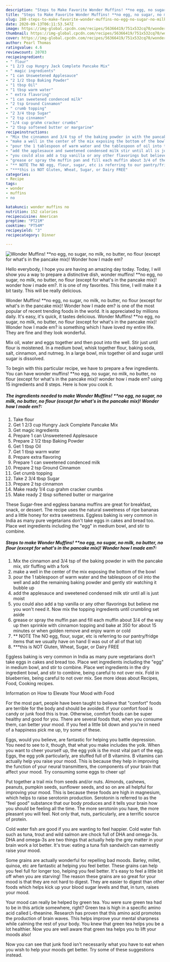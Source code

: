 ```yaml
---
description: "Steps to Make Favorite Wonder Muffins! **no egg, no sugar, no milk, no butter, no flour (except for what&amp;#39;s in the pancake mix)! Wonder how I made em?"
title: "Steps to Make Favorite Wonder Muffins! **no egg, no sugar, no milk, no butter, no flour (except for what&amp;#39;s in the pancake mix)! Wonder how I made em?"
slug: 280-steps-to-make-favorite-wonder-muffins-no-egg-no-sugar-no-milk-no-butter-no-flour-except-for-what-and-39-s-in-the-pancake-mix-wonder-how-i-made-em
date: 2020-09-13T06:11:53.547Z
image: https://img-global.cpcdn.com/recipes/56366419/751x532cq70/wonder-muffins-no-egg-no-sugar-no-milk-no-butter-no-flour-except-for-whats-in-the-pancake-m-recipe-main-photo.jpg
thumbnail: https://img-global.cpcdn.com/recipes/56366419/751x532cq70/wonder-muffins-no-egg-no-sugar-no-milk-no-butter-no-flour-except-for-whats-in-the-pancake-m-recipe-main-photo.jpg
cover: https://img-global.cpcdn.com/recipes/56366419/751x532cq70/wonder-muffins-no-egg-no-sugar-no-milk-no-butter-no-flour-except-for-whats-in-the-pancake-m-recipe-main-photo.jpg
author: Pearl Thomas
ratingvalue: 4.6
reviewcount: 20703
recipeingredient:
- " flour"
- "1 2/3 cup Hungry Jack Complete Pancake Mix"
- " magic ingredients"
- "1 can Unsweetened Applesauce"
- "2 1/2 tbsp Baking Powder"
- "1 tbsp Oil"
- "1 tbsp warm water"
- " extra flavoring"
- "1 can sweetened condenced milk"
- "2 tsp Ground Cinnamon"
- " crumb topping"
- "2 3/4 tbsp Sugar"
- "2 tsp cinnamon"
- "1/4 cup grahm cracker crumbs"
- "2 tbsp softened butter or margarine"
recipeinstructions:
- "Mix the cinnamon and 3/4 tsp of the baking powder in with the pancake mix, stir fluffing with a fork"
- "make a well in the center of the mix exposing the bottom of the bowl"
- "pour the 1 tablespoon of warm water and the tablespoon of oil into the well and add the remaining baking powder and gently stir watching it bubble up"
- "add the applesauce and sweetened condensed milk stir until all is just moist"
- "you could also add a tsp vanilla or any other flavorings but believe me you won&#39;t need it. Now mix the topping ingredients until crumbling set aside"
- "grease or spray the muffin pan and fill each muffin about 3/4 of the way up then sprinkle with cinnamon topping and bake at 350 for about 15 minutes or when golden remove and enjoy warm or cold"
- "** NOTE The NO egg, flour, sugar, etc is referring to our pantry/fridge items that we usually have on hand (I was out of all of that lol)"
- "***this is NOT Gluten, Wheat, Sugar, or Dairy FREE"
categories:
- Recipe
tags:
- wonder
- muffins
- no

katakunci: wonder muffins no 
nutrition: 152 calories
recipecuisine: American
preptime: "PT21M"
cooktime: "PT54M"
recipeyield: "3"
recipecategory: Dinner

---
```



![Wonder Muffins! **no egg, no sugar, no milk, no butter, no flour (except for what&#39;s in the pancake mix)! Wonder how I made em?](https://img-global.cpcdn.com/recipes/56366419/751x532cq70/wonder-muffins-no-egg-no-sugar-no-milk-no-butter-no-flour-except-for-whats-in-the-pancake-m-recipe-main-photo.jpg)

Hello everybody, I hope you are having an amazing day today. Today, I will show you a way to prepare a distinctive dish, wonder muffins! **no egg, no sugar, no milk, no butter, no flour (except for what&#39;s in the pancake mix)! wonder how i made em?. It is one of my favorites. This time, I will make it a bit tasty. This will be really delicious.

Wonder Muffins! **no egg, no sugar, no milk, no butter, no flour (except for what&#39;s in the pancake mix)! Wonder how I made em? is one of the most popular of recent trending foods in the world. It is appreciated by millions daily. It's easy, it's quick, it tastes delicious. Wonder Muffins! **no egg, no sugar, no milk, no butter, no flour (except for what&#39;s in the pancake mix)! Wonder how I made em? is something which I have loved my entire life. They are fine and they look wonderful.

Mix oil, water and eggs together and then pout into the well. Stir just until flour is moistened. In a medium bowl, whisk together flour, baking soda, salt, cinnamon, and nutmeg. In a large bowl, mix together oil and sugar until sugar is dissolved.


To begin with this particular recipe, we have to prepare a few ingredients. You can have wonder muffins! **no egg, no sugar, no milk, no butter, no flour (except for what&#39;s in the pancake mix)! wonder how i made em? using 15 ingredients and 8 steps. Here is how you cook it.

<!--inarticleads1-->

##### The ingredients needed to make Wonder Muffins! **no egg, no sugar, no milk, no butter, no flour (except for what&#39;s in the pancake mix)! Wonder how I made em?:

1. Take  flour
1. Get 1 2/3 cup Hungry Jack Complete Pancake Mix
1. Get  magic ingredients
1. Prepare 1 can Unsweetened Applesauce
1. Prepare 2 1/2 tbsp Baking Powder
1. Get 1 tbsp Oil
1. Get 1 tbsp warm water
1. Prepare  extra flavoring
1. Prepare 1 can sweetened condenced milk
1. Prepare 2 tsp Ground Cinnamon
1. Get  crumb topping
1. Take 2 3/4 tbsp Sugar
1. Prepare 2 tsp cinnamon
1. Make ready 1/4 cup grahm cracker crumbs
1. Make ready 2 tbsp softened butter or margarine


These Sugar-free and eggless banana muffins are great for breakfast, snack, or dessert. The recipe uses the natural sweetness of ripe bananas and a little honey for extra sweetness. Eggless baking is very common in India as many pure vegetarians don&#39;t take eggs in cakes and bread too. Place wet ingredients including the &#34;egg&#34; in medium bowl, and stir to combine. 

<!--inarticleads2-->

##### Steps to make Wonder Muffins! **no egg, no sugar, no milk, no butter, no flour (except for what&#39;s in the pancake mix)! Wonder how I made em?:

1. Mix the cinnamon and 3/4 tsp of the baking powder in with the pancake mix, stir fluffing with a fork
1. make a well in the center of the mix exposing the bottom of the bowl
1. pour the 1 tablespoon of warm water and the tablespoon of oil into the well and add the remaining baking powder and gently stir watching it bubble up
1. add the applesauce and sweetened condensed milk stir until all is just moist
1. you could also add a tsp vanilla or any other flavorings but believe me you won&#39;t need it. Now mix the topping ingredients until crumbling set aside
1. grease or spray the muffin pan and fill each muffin about 3/4 of the way up then sprinkle with cinnamon topping and bake at 350 for about 15 minutes or when golden remove and enjoy warm or cold
1. ** NOTE The NO egg, flour, sugar, etc is referring to our pantry/fridge items that we usually have on hand (I was out of all of that lol)
1. ***this is NOT Gluten, Wheat, Sugar, or Dairy FREE


Eggless baking is very common in India as many pure vegetarians don&#39;t take eggs in cakes and bread too. Place wet ingredients including the &#34;egg&#34; in medium bowl, and stir to combine. Place wet ingredients in the dry ingredient bowl, and stir to combine, being careful to not over mix. Fold in blueberries, being careful to not over mix. See more ideas about Recipes, Food, Cooking recipes. 

Information on How to Elevate Your Mood with Food


For the most part, people have been taught to believe that "comfort" foods are terrible for the body and should be avoided. If your comfort food is candy or junk food this is true. Otherwise, comfort foods can be super healthy and good for you. There are several foods that, when you consume them, can better your mood. If you feel a little bit down and you're in need of a happiness pick me up, try some of these.

Eggs, would you believe, are fantastic for helping you battle depression. You need to see to it, though, that what you make includes the yolk. When you want to cheer yourself up, the egg yolk is the most vital part of the egg. Eggs, the egg yolk particularly, are stuffed full of B vitamins. B vitamins can actually help you raise your mood. This is because they help in improving the function of your neural transmitters, the components of your brain that affect your mood. Try consuming some eggs to cheer up!

Put together a trail mix from seeds and/or nuts. Almonds, cashews, peanuts, pumpkin seeds, sunflower seeds, and so on are all helpful for improving your mood. This is because these foods are high in magnesium, which helps to raise serotonin production. Serotonin is referred to as the "feel good" substance that our body produces and it tells your brain how you should be feeling all the time. The more serotonin you have, the more pleasant you will feel. Not only that, nuts, particularly, are a terrific source of protein.

Cold water fish are good if you are wanting to feel happier. Cold water fish such as tuna, trout and wild salmon are chock full of DHA and omega-3s. DHA and omega-3s are two things that actually help the grey matter in your brain work a lot better. It's true: eating a tuna fish sandwich can earnestly raise your mood. 

Some grains are actually wonderful for repelling bad moods. Barley, millet, quinoa, etc are fantastic at helping you feel better. These grains can help you feel full for longer too, helping you feel better. It's easy to feel a little bit off when you are starving! The reason these grains are so great for your mood is that they are not hard to digest. They are easier to digest than other foods which helps kick up your blood sugar levels and that, in turn, raises your mood.

Your mood can really be helped by green tea. You were sure green tea had to be in this article somewhere, right? Green tea is high in a specific amino acid called L-theanine. Research has proven that this amino acid promotes the production of brain waves. This helps improve your mental sharpness while calming the rest of your body. You knew that green tea helps you be a lot healthier. Now you are well aware that green tea helps you to lift your moods also!

Now you can see that junk food isn't necessarily what you have to eat when you wish to help your moods get better. Try  some  of  these  suggestions  instead.

